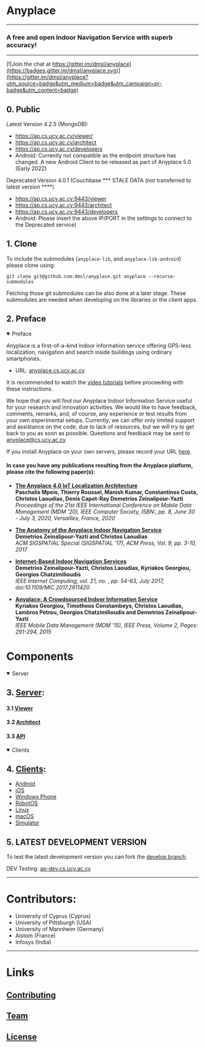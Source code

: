 # Anyplace

---
### A free and open Indoor Navigation Service with superb accuracy!
---

[![Join the chat at https://gitter.im/dmsl/anyplace](https://badges.gitter.im/dmsl/anyplace.svg)](https://gitter.im/dmsl/anyplace?utm_source=badge&utm_medium=badge&utm_campaign=pr-badge&utm_content=badge)


## 0. Public
Latest Version 4.2.5 (MongoDB):
- https://ap.cs.ucy.ac.cy/viewer/ 
- https://ap.cs.ucy.ac.cy/architect
- https://ap.cs.ucy.ac.cy/developers
- Android: Currently not compatible as the endpoint structure has changed. A new Android Client to be released as part of Anyplace 5.0 (Early 2022)

Deprecated Version 4.0.1 (Couchbase *** STALE DATA (not transferred to latest version ****)
- https://ap.cs.ucy.ac.cy:9443/viewer
- https://ap.cs.ucy.ac.cy:9443/architect
- https://ap.cs.ucy.ac.cy:9443/developers
- Android: Please insert the above IP/PORT in the settings to connect to the Deprecated service)

## 1. Clone
To include the submodules (`anyplace-lib`, and `anyplace-lib-android`) please clone using:
```
git clone git@github.com:dmsl/anyplace.git anyplace --recurse-submodules
```

Fetching those git submodules can be also done at a later stage.
These submodules are needed when developing on the libraries or the client apps.

## 2. Preface 

<details open>
<summary>
Preface
</summary>

Anyplace is a first-of-a-kind indoor information service offering GPS-less
localization, navigation and search inside buildings using ordinary smartphones. 
	 
- URL: [anyplace.cs.ucy.ac.cy](https://anyplace.cs.ucy.ac.cy)

It is recommended to watch the [video tutorials](https://anyplace.cs.ucy.ac.cy/#how-works) before proceeding with these instructions.

We hope that you will find our Anyplace Indoor Information Service useful for your research and innovation activities.  We would like to have feedback, comments, remarks, and, of course, any experience or test results from your own experimental setups. Currently, we can offer only limited support and assistance on the code, due to lack of resources, but we will try to get back to you as soon as possible. Questions and feedback may be sent to
anyplace@cs.ucy.ac.cy

If you install Anyplace on your own servers, please record your URL
[here](https://docs.google.com/spreadsheets/d/1GQySk4omlEcTPWoAt_Vt3WUmVbqFko4xoFKQ2N222RI/edit?usp=sharing).

#### In case you have any publications resulting from the Anyplace platform, please cite the following paper(s):

- [**The Anyplace 4.0 IoT Localization Architecture**](https://www.cs.ucy.ac.cy/~dzeina/papers/mdm20-a4iot.pdf)  
  **Paschalis Mpeis, Thierry Roussel, Manish Kumar, Constantinos Costa, Christos Laoudias, Denis Capot-Ray Demetrios Zeinalipour-Yazti**  
  _Proceedings of the 21st IEEE International Conference on Mobile Data Management (MDM '20), IEEE Computer Society, ISBN:, pp. 8, June 30 - July 3, 2020, Versailles, France, 2020_

- [**The Anatomy of the Anyplace Indoor Navigation Service**](http://www.sigspatial.org/sigspatial-special-issues/sigspatial-special-volume-9-number-2-july-2017/04-Paper01_Anatomy.pdf)  
  **Demetrios Zeinalipour-Yazti and Christos Laoudias**  
  _ACM SIGSPATIAL Special (SIGSPATIAL '17), ACM Press, Vol. 9, pp. 3-10, 2017_

- [**Internet-Based Indoor Navigation Services**](http://www.cs.ucy.ac.cy/~dzeina/papers/ic16-iin.pdf)  
  **Demetrios Zeinalipour-Yazti, Christos Laoudias, Kyriakos Georgiou, Georgios Chatzimilioudis**  
  _IEEE Internet Computing, vol. 21, no. , pp. 54-63, July 2017, doi:10.1109/MIC.2017.2911420_

- [**Anyplace: A Crowdsourced Indoor Information Service**](http://www.cs.ucy.ac.cy/~dzeina/papers/mdm15-anyplace-demo.pdf)  
  **Kyriakos Georgiou, Timotheos Constambeys, Christos Laoudias, Lambros Petrou, Georgios Chatzimilioudis and Demetrios Zeinalipour-Yazti**  
  _IEEE Mobile Data Management (MDM ’15), IEEE Press, Volume 2, Pages: 291-294, 2015_

</details>

# Components 

<details open>
<summary>
Server
</summary>

## 3. [Server](server):

#### 3.1 [Viewer](https://anyplace.cs.ucy.ac.cy/viewer/)

#### 3.2 [Architect](https://anyplace.cs.ucy.ac.cy/architect/)

#### 3.3 [API](https://anyplace.cs.ucy.ac.cy/developers/)
</details>

<details open>
<summary>
Clients
</summary>

## 4. [Clients](clients):
- [Android](clients/android/)
- [iOS](clients/deprecated/ios/)
- [Windows Phone](clients/deprecated/windows-phone/)
- [RobotOS](clients/robotos/)
- [Linux](clients/linux/)
- [macOS](clients/macos/)
- [Simulator](clients/simulator)

</details>

## 5. LATEST DEVELOPMENT VERSION
To test the latest development version you can fork the [develop branch](https://github.com/dmsl/anyplace/tree/develop).

DEV Testing: [ap-dev.cs.ucy.ac.cy](https://ap-dev.cs.ucy.ac.cy)

---

# Contributors: 
- University of Cyprus (Cyprus)
- University of Pittsburgh (USA)
- University of Mannheim (Germany)
- Alstom (France)
- Infosys (India)

---

# Links

## [Contributing](CONTRIBUTING.md)

## [Team](https://anyplace.cs.ucy.ac.cy/#about)

## [License](LICENSE.txt)
